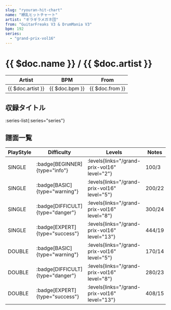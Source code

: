 ```yaml
---
slug: "ryouran-hit-chart"
name: "繚乱ヒットチャート"
artist: "ギラギラメガネ団"
from: "GuitarFreaks V3 & DrumMania V3"
bpm: 192
series:
  - "grand-prix-vol16"
---
```


# {{ $doc.name }} / {{ $doc.artist }}

|Artist|BPM|From|
|------|---|----|
|{{ $doc.artist }}|{{ $doc.bpm }}|{{ $doc.from }}|

## 収録タイトル

:series-list{:series="series"}

## 譜面一覧

|PlayStyle|Difficulty|Levels|Notes|Movie|
|---------|----------|------|-----|-----|
|SINGLE| :badge[BEGINNER]{type="info"}| :levels{links="/grand-prix-vol16" level="2"}|100/3||
|SINGLE| :badge[BASIC]{type="warning"}| :levels{links="/grand-prix-vol16" level="5"}|200/22||
|SINGLE| :badge[DIFFICULT]{type="danger"}| :levels{links="/grand-prix-vol16" level="8"}|300/24||
|SINGLE| :badge[EXPERT]{type="success"}| :levels{links="/grand-prix-vol16" level="13"}|444/19||
|DOUBLE| :badge[BASIC]{type="warning"}| :levels{links="/grand-prix-vol16" level="5"}|170/14||
|DOUBLE| :badge[DIFFICULT]{type="danger"}| :levels{links="/grand-prix-vol16" level="8"}|280/23||
|DOUBLE| :badge[EXPERT]{type="success"}| :levels{links="/grand-prix-vol16" level="13"}|408/15||
